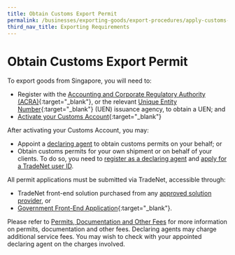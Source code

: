 ```yaml
---
title: Obtain Customs Export Permit
permalink: /businesses/exporting-goods/export-procedures/apply-customs-export-permit/
third_nav_title: Exporting Requirements
---
```

# Obtain Customs Export Permit

To export goods from Singapore, you will need to:

-   Register with the [Accounting and Corporate Regulatory Authority (ACRA)](http://www.acra.gov.sg/){:target="_blank"}, or the relevant [Unique Entity Number](http://www.uen.gov.sg/){:target="_blank"} (UEN) issuance agency, to obtain a UEN; and
-   [Activate your Customs Account](https://www.tradenet.gov.sg/TN41EFORM/tds/sp/splogin.do?action=init_acct){:target="_blank"}

After activating your Customs Account, you may:

-   Appoint a [declaring agent](/businesses/business-resources/directories-of-service-providers/list-of-local-forwarding-agents) to obtain customs permits on your behalf; or
-   Obtain customs permits for your own shipment or on behalf of your clients. To do so, you need to [register as a declaring agent](/businesses/new-traders-and-registration-services/registration-services/apply-update-renew-terminate-declaring-agent-account-and-declarant) and [apply for a TradeNet user ID](/businesses/national-single-window/overview/what-you-need-to-know-about-tradenet).

All permit applications must be submitted via TradeNet, accessible through:

-   TradeNet front-end solution purchased from any [approved solution provider](/businesses/national-single-window/overview/tradenet-solution-providers), or
-   [Government Front-End Application](https://www.tradenet.gov.sg/tradenet/login.portal){:target="_blank"}.

Please refer to [Permits, Documentation and Other Fees](https://www.customs.gov.sg/businesses/valuation-duties-taxes-fees/permits-documentation-and-other-fees/) for more information on permits, documentation and other fees.  Declaring agents may charge additional service fees. You may wish to check with your appointed declaring agent on the charges involved.